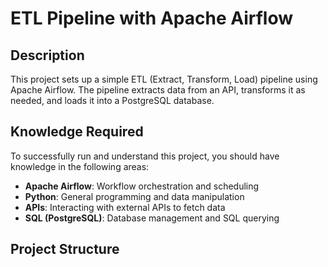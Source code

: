 # ETL Pipeline with Apache Airflow

## Description

This project sets up a simple ETL (Extract, Transform, Load) pipeline using Apache Airflow. The pipeline extracts data from an API, transforms it as needed, and loads it into a PostgreSQL database.

## Knowledge Required

To successfully run and understand this project, you should have knowledge in the following areas:

- **Apache Airflow**: Workflow orchestration and scheduling
- **Python**: General programming and data manipulation
- **APIs**: Interacting with external APIs to fetch data
- **SQL (PostgreSQL)**: Database management and SQL querying

## Project Structure

